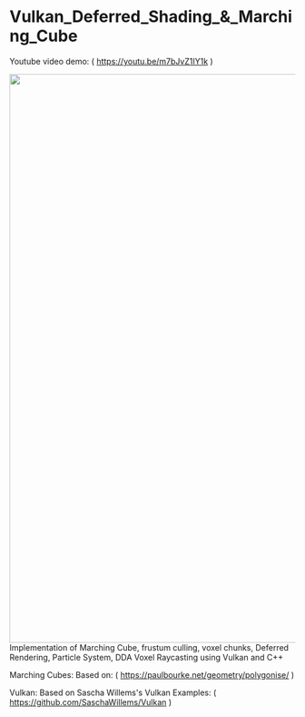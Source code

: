 # Vulkan_Deferred_Shading_&_Marching_Cube
Youtube video demo: ( https://youtu.be/m7bJvZ1IY1k )
<div class="row">
  <img src="images/Marching_Cube.png?raw=true" width="1000">
</div>
Implementation of Marching Cube, frustum culling, voxel chunks, Deferred Rendering, Particle System, DDA Voxel Raycasting using Vulkan and C++

Marching Cubes: Based on: ( https://paulbourke.net/geometry/polygonise/ )

Vulkan: Based on Sascha Willems's Vulkan Examples: ( https://github.com/SaschaWillems/Vulkan )
